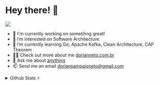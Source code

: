 # Hey there! 👋

![](https://komarev.com/ghpvc/?username=dorianneto)

- 🔭 I'm currently working on sometihng great!
- 👀 I’m interested on Software Architecture
- 🌱 I’m currently learning Go, Apache Kafka, Clean Architecture, CAP Theorem
- 👨‍💻 Check out more about me [dorianneto.com.br](https://www.dorianneto.com.br)
- 💬 Ask me about [anything](https://github.com/dorianneto/dorianneto/issues/new)
- 📫 Send me an email doriansampaioneto@gmail.com

<details>
  <summary>Github Stats ⚡</summary>
  
  ![Dorian's GitHub stats](https://github-readme-stats.vercel.app/api?username=dorianneto&show_icons=true&theme=dracula&line_height=20)
  [![Top Langs](https://github-readme-stats.vercel.app/api/top-langs/?username=dorianneto&layout=compact&theme=dracula)](https://github.com/anuraghazra/github-readme-stats)
</details>

<!---
dorianneto/dorianneto is a ✨ special ✨ repository because its `README.md` (this file) appears on your GitHub profile.
You can click the Preview link to take a look at your changes.
--->
